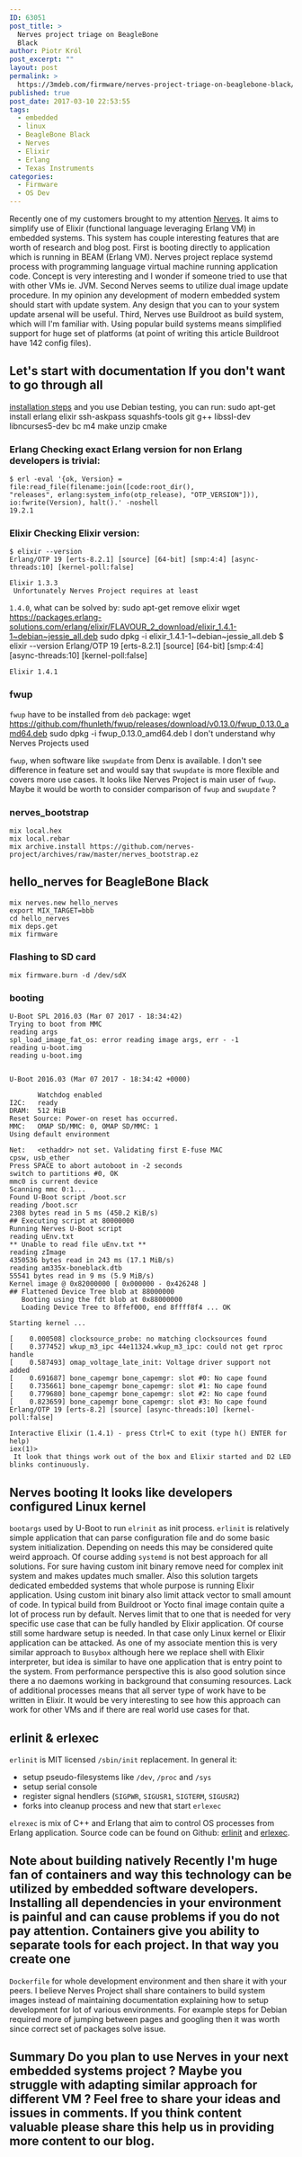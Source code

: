 ```yaml
---
ID: 63051
post_title: >
  Nerves project triage on BeagleBone
  Black
author: Piotr Król
post_excerpt: ""
layout: post
permalink: >
  https://3mdeb.com/firmware/nerves-project-triage-on-beaglebone-black/
published: true
post_date: 2017-03-10 22:53:55
tags:
  - embedded
  - linux
  - BeagleBone Black
  - Nerves
  - Elixir
  - Erlang
  - Texas Instruments
categories:
  - Firmware
  - OS Dev
---
```

Recently one of my customers brought to my attention [Nerves][1]. It aims to simplify use of Elixir (functional language leveraging Erlang VM) in embedded systems. This system has couple interesting features that are worth of research and blog post. First is booting directly to application which is running in BEAM (Erlang VM). Nerves project replace systemd process with programming language virtual machine running application code. Concept is very interesting and I wonder if someone tried to use that with other VMs ie. JVM. Second Nerves seems to utilize dual image update procedure. In my opinion any development of modern embedded system should start with update system. Any design that you can to your system update arsenal will be useful. Third, Nerves use Buildroot as build system, which will I'm familiar with. Using popular build systems means simplified support for huge set of platforms (at point of writing this article Buildroot have 142 config files). 
## Let's start with documentation If you don't want to go through all 

[installation steps][2] and you use Debian testing, you can run: 
    sudo apt-get install erlang elixir ssh-askpass squashfs-tools 
    git g++ libssl-dev libncurses5-dev bc m4 make unzip cmake
    

### Erlang Checking exact Erlang version for non Erlang developers is trivial: 

    $ erl -eval '{ok, Version} = file:read_file(filename:join([code:root_dir(), 
    "releases", erlang:system_info(otp_release), "OTP_VERSION"])), 
    io:fwrite(Version), halt().' -noshell
    19.2.1
    

### Elixir Checking Elixir version: 

    $ elixir --version
    Erlang/OTP 19 [erts-8.2.1] [source] [64-bit] [smp:4:4] [async-threads:10] [kernel-poll:false]
    
    Elixir 1.3.3
     Unfortunately Nerves Project requires at least 

`1.4.0`, what can be solved by: 
    sudo apt-get remove elixir
    wget https://packages.erlang-solutions.com/erlang/elixir/FLAVOUR_2_download/elixir_1.4.1-1~debian~jessie_all.deb
    sudo dpkg -i elixir_1.4.1-1~debian~jessie_all.deb
    $ elixir --version
    Erlang/OTP 19 [erts-8.2.1] [source] [64-bit] [smp:4:4] [async-threads:10] [kernel-poll:false]
    
    Elixir 1.4.1
    

### fwup

`fwup` have to be installed from `deb` package: 
    wget https://github.com/fhunleth/fwup/releases/download/v0.13.0/fwup_0.13.0_amd64.deb
    sudo dpkg -i fwup_0.13.0_amd64.deb
     I don't understand why Nerves Projects used 

`fwup`, when software like `swupdate` from Denx is available. I don't see difference in feature set and would say that `swupdate` is more flexible and covers more use cases. It looks like Nerves Project is main user of `fwup`. Maybe it would be worth to consider comparison of `fwup` and `swupdate` ? 
### nerves_bootstrap

    mix local.hex
    mix local.rebar
    mix archive.install https://github.com/nerves-project/archives/raw/master/nerves_bootstrap.ez
    

## hello_nerves for BeagleBone Black

    mix nerves.new hello_nerves
    export MIX_TARGET=bbb
    cd hello_nerves
    mix deps.get
    mix firmware
    

### Flashing to SD card

    mix firmware.burn -d /dev/sdX
    

### booting

    U-Boot SPL 2016.03 (Mar 07 2017 - 18:34:42)
    Trying to boot from MMC
    reading args
    spl_load_image_fat_os: error reading image args, err - -1
    reading u-boot.img
    reading u-boot.img
    
    
    U-Boot 2016.03 (Mar 07 2017 - 18:34:42 +0000)
    
           Watchdog enabled
    I2C:   ready
    DRAM:  512 MiB
    Reset Source: Power-on reset has occurred.
    MMC:   OMAP SD/MMC: 0, OMAP SD/MMC: 1
    Using default environment
    
    Net:   <ethaddr> not set. Validating first E-fuse MAC
    cpsw, usb_ether
    Press SPACE to abort autoboot in -2 seconds
    switch to partitions #0, OK
    mmc0 is current device
    Scanning mmc 0:1...
    Found U-Boot script /boot.scr
    reading /boot.scr
    2308 bytes read in 5 ms (450.2 KiB/s)
    ## Executing script at 80000000
    Running Nerves U-Boot script
    reading uEnv.txt
    ** Unable to read file uEnv.txt **
    reading zImage
    4350536 bytes read in 243 ms (17.1 MiB/s)
    reading am335x-boneblack.dtb
    55541 bytes read in 9 ms (5.9 MiB/s)
    Kernel image @ 0x82000000 [ 0x000000 - 0x426248 ]
    ## Flattened Device Tree blob at 88000000
       Booting using the fdt blob at 0x88000000
       Loading Device Tree to 8ffef000, end 8ffff8f4 ... OK
    
    Starting kernel ...
    
    [    0.000508] clocksource_probe: no matching clocksources found
    [    0.377452] wkup_m3_ipc 44e11324.wkup_m3_ipc: could not get rproc handle
    [    0.587493] omap_voltage_late_init: Voltage driver support not added
    [    0.691687] bone_capemgr bone_capemgr: slot #0: No cape found
    [    0.735661] bone_capemgr bone_capemgr: slot #1: No cape found
    [    0.779680] bone_capemgr bone_capemgr: slot #2: No cape found
    [    0.823659] bone_capemgr bone_capemgr: slot #3: No cape found
    Erlang/OTP 19 [erts-8.2] [source] [async-threads:10] [kernel-poll:false]
    
    Interactive Elixir (1.4.1) - press Ctrl+C to exit (type h() ENTER for help)
    iex(1)>
     It look that things work out of the box and Elixir started and D2 LED blinks continuously. 

## Nerves booting It looks like developers configured Linux kernel 

`bootargs` used by U-Boot to run `elrinit` as init process. `erlinit` is relatively simple application that can parse configuration file and do some basic system initialization. Depending on needs this may be considered quite weird approach. Of course adding `systemd` is not best approach for all solutions. For sure having custom init binary remove need for complex init system and makes updates much smaller. Also this solution targets dedicated embedded systems that whole purpose is running Elixir application. Using custom init binary also limit attack vector to small amount of code. In typical build from Buildroot or Yocto final image contain quite a lot of process run by default. Nerves limit that to one that is needed for very specific use case that can be fully handled by Elixir application. Of course still some hardware setup is needed. In that case only Linux kernel or Elixir application can be attacked. As one of my associate mention this is very similar approach to `Busybox` although here we replace shell with Elixir interpreter, but idea is similar to have one application that is entry point to the system. From performance perspective this is also good solution since there a no daemons working in background that consuming resources. Lack of additional processes means that all server type of work have to be written in Elixir. It would be very interesting to see how this approach can work for other VMs and if there are real world use cases for that. 
## erlinit & erlexec

`erlinit` is MIT licensed `/sbin/init` replacement. In general it: 
*   setup pseudo-filesystems like `/dev`, `/proc` and `/sys`
*   setup serial console
*   register signal hendlers (`SIGPWR`, `SIGUSR1`, `SIGTERM`, `SIGUSR2`)
*   forks into cleanup process and new that start `erlexec`

`elrexec` is mix of C++ and Erlang that aim to control OS processes from Erlang application. Source code can be found on Github: [erlinit][3] and [erlexec][4]. 
## Note about building natively Recently I'm huge fan of containers and way this technology can be utilized by embedded software developers. Installing all dependencies in your environment is painful and can cause problems if you do not pay attention. Containers give you ability to separate tools for each project. In that way you create one 

`Dockerfile` for whole development environment and then share it with your peers. I believe Nerves Project shall share containers to build system images instead of maintaining documentation explaining how to setup development for lot of various environments. For example steps for Debian required more of jumping between pages and googling then it was worth since correct set of packages solve issue. 
## Summary Do you plan to use Nerves in your next embedded systems project ? Maybe you struggle with adapting similar approach for different VM ? Feel free to share your ideas and issues in comments. If you think content valuable please share this help us in providing more content to our blog.

 [1]: http://nerves-project.org
 [2]: https://hexdocs.pm/nerves/installation.html
 [3]: https://github.com/nerves-project/erlinit
 [4]: https://github.com/saleyn/erlexec